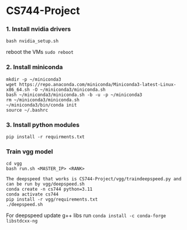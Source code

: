 # CS744-Project

### 1. Install nvidia drivers
```
bash nvidia_setup.sh
```

reboot the VMs `sudo reboot`

### 2. Install miniconda
```
mkdir -p ~/miniconda3
wget https://repo.anaconda.com/miniconda/Miniconda3-latest-Linux-x86_64.sh -O ~/miniconda3/miniconda.sh
bash ~/miniconda3/miniconda.sh -b -u -p ~/miniconda3
rm ~/miniconda3/miniconda.sh
~/miniconda3/bin/conda init
source ~/.bashrc
```

### 3. Install python modules
```
pip install -r requirments.txt 
```

### Train vgg model
```
cd vgg
bash run.sh <MASTER_IP> <RANK>

The deepspeed that works is CS744-Project/vgg/traindeepspeed.py and can be run by vgg/deepspeed.sh
conda create -n cs744 python=3.11
conda activate cs744
pip install -r vgg/requirements.txt
./deepspeed.sh

```

For deepspeed update g++ libs run `conda install -c conda-forge libstdcxx-ng`